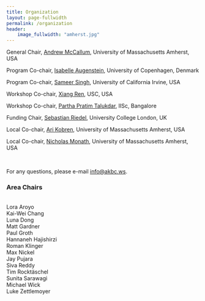 ```yaml
---
title: Organization
layout: page-fullwidth
permalink: /organization
header:
    image_fullwidth: "amherst.jpg"
---
```


General Chair, [Andrew McCallum](https://people.cs.umass.edu/~mccallum/), University of Massachusetts Amherst, USA

Program Co-chair,	[Isabelle Augenstein](http://isabelleaugenstein.github.io/), University of Copenhagen, Denmark

Program Co-chair,	[Sameer Singh](http://sameersingh.org), University of California Irvine, USA

Workshop Co-chair, [Xiang Ren](http://www-bcf.usc.edu/~xiangren/), USC, USA

Workshop Co-chair, [Partha Pratim Talukdar](http://talukdar.net/), IISc, Bangalore

Funding Chair, [Sebastian Riedel](http://www.riedelcastro.org/), University College London, UK

Local Co-chair, [Ari Kobren](https://akobre01.github.io/), University of Massachusetts Amherst, USA

Local Co-chair, [Nicholas Monath](https://people.cs.umass.edu/~nmonath/), University of Massachusetts Amherst, USA

<br />


For any questions, please e-mail [info@akbc.ws](mailto:info@akbc.ws).


### Area Chairs

<div class="row">
<div class="large-2 columns"> <br /> </div>
<div class="small-6 large-4 columns">
Lora Aroyo <br />
Kai-Wei Chang <br />
Luna Dong <br />
Matt Gardner <br />
Paul Groth <br />
Hannaneh Hajishirzi <br />
Roman Klinger
</div>
<div class="small-6 large-4 columns">
Max Nickel <br />
Jay Pujara <br />
Siva Reddy <br />
Tim Rocktäschel <br />
Sunita Sarawagi <br />
Michael Wick <br />
Luke Zettlemoyer
</div>
<div class="large-2 columns"></div>
</div>

